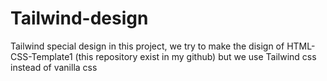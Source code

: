# Tailwind-design
Tailwind special design
in this project, we try to make the disign of HTML-CSS-Template1 (this repository exist in my github) but we use Tailwind css instead of vanilla css 
